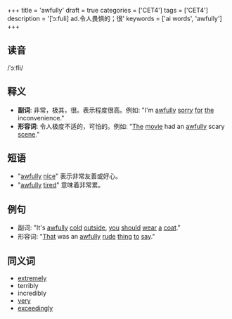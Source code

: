 +++
title = 'awfully'
draft = true
categories = ['CET4']
tags = ['CET4']
description = '[ˈɔːfuli] ad.令人畏惧的；很'
keywords = ['ai words', 'awfully']
+++

## 读音
/ˈɔːfli/

## 释义
- **副词**: 非常，极其，很。表示程度很高。例如: "I'm [awfully](/post/awfully/) [sorry](/post/sorry/) [for](/post/for/) [the](/post/the/) inconvenience."
- **形容词**: 令人极度不适的，可怕的。例如: "[The](/post/the/) [movie](/post/movie/) had an [awfully](/post/awfully/) scary [scene](/post/scene/)."

## 短语
- "[awfully](/post/awfully/) [nice](/post/nice/)" 表示非常友善或好心。
- "[awfully](/post/awfully/) [tired](/post/tired/)" 意味着非常累。

## 例句
- 副词: "It's [awfully](/post/awfully/) [cold](/post/cold/) [outside](/post/outside/), [you](/post/you/) [should](/post/should/) [wear](/post/wear/) [a](/post/a/) [coat](/post/coat/)."
- 形容词: "[That](/post/that/) was an [awfully](/post/awfully/) [rude](/post/rude/) [thing](/post/thing/) [to](/post/to/) [say](/post/say/)."

## 同义词
- [extremely](/post/extremely/)
- terribly
- incredibly
- [very](/post/very/)
- [exceedingly](/post/exceedingly/)
